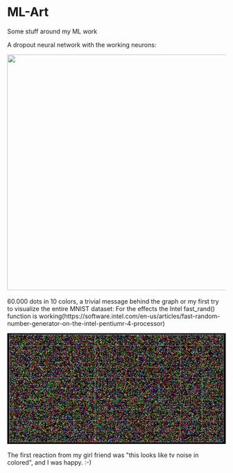 # ML-Art
Some stuff around my ML work

A dropout neural network with the working neurons:
<p align="center">
  <img width="640" height="543" src="https://github.com/grensen/ML-Art/blob/master/dropout_art.jpg/640/543">
</p>
60.000 dots in 10 colors, a trivial message behind the graph or my first try to visualize the entire MNIST dataset:
For the effects the Intel fast_rand() function is working(https://software.intel.com/en-us/articles/fast-random-number-generator-on-the-intel-pentiumr-4-processor)

<p align="center">
  <img src="https://raw.githubusercontent.com/grensen/ML-Art/master/60000_dots_and_10_colors_small.jpg">
</p>
The first reaction from my girl friend was "this looks like tv noise in colored", and I was happy. :-)


